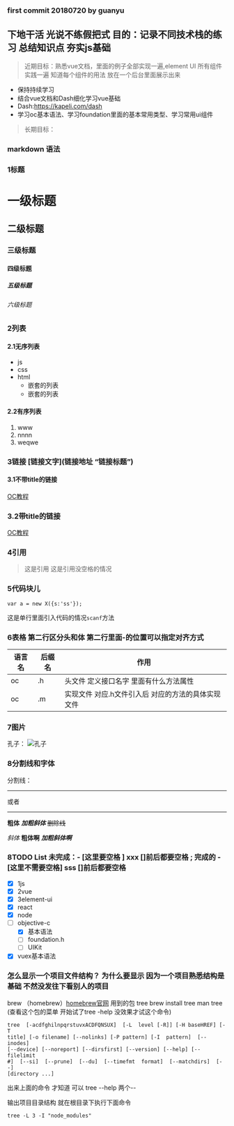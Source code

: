 ### first commit  20180720 by guanyu

## 下地干活 光说不练假把式 目的：记录不同技术栈的练习 总结知识点 夯实js基础

> 近期目标：熟悉vue文档，里面的例子全部实现一遍,element UI 所有组件实践一遍 知道每个组件的用法 放在一个后台里面展示出来
  - 保持持续学习
  - 结合vue文档和Dash细化学习vue基础
  - Dash:https://kapeli.com/dash
  - 学习oc基本语法、学习foundation里面的基本常用类型、学习常用ui组件

> 长期目标：

### markdown 语法

### 1标题
# 一级标题
## 二级标题
### 三级标题
#### 四级标题
##### 五级标题
###### 六级标题

### 2列表

#### 2.1无序列表
- js
- css
- html
  - 嵌套的列表
  - 嵌套的列表
  
#### 2.2有序列表
1. www
2. nnnn
3. weqwe

### 3链接 [链接文字](链接地址 “链接标题”)

#### 3.1不带title的链接
[OC教程](https://www.raywenderlich.com/tutorial-archive)

### 3.2带title的链接
[OC教程](https://www.raywenderlich.com/tutorial-archive "oc教程")

### 4引用

> 这是引用
>这是引用没空格的情况

### 5代码块儿

```
var a = new X({s:'ss'});
```
这是单行里面引入代码的情况`scanf`方法

### 6表格 第二行区分头和体 第二行里面-的位置可以指定对齐方式
|语言名|后缀名|作用|
-|-|-
|oc|.h|头文件 定义接口名字 里面有什么方法属性|
|oc|.m|实现文件 对应.h文件引入后 对应的方法的具体实现文件|

### 7图片
孔子： ![孔子](https://ss2.baidu.com/6ONYsjip0QIZ8tyhnq/it/u=188104088,3717499903&fm=58&bpow=508&bpoh=624 "孔子")

### 8分割线和字体

分割线：
***
或者
- - - 

**粗体**
***加粗斜体***
~~删除线~~

*斜体*
**粗体啊**
***加粗斜体啊***

### 8TODO List 未完成：- [这里要空格 ] xxx   []前后都要空格 ;  完成的 - [这里不需要空格] sss []前后都要空格
- [x] 1js
- [x] 2vue
- [x] 3element-ui
- [x] react
- [x] node
- [ ] objective-c
  - [x] 基本语法
  - [ ] foundation.h
  - [ ] UIKit

- [x] vuex基本语法

### 怎么显示一个项目文件结构？ 为什么要显示 因为一个项目熟悉结构是基础 不然没发往下看别人的项目
brew （homebrew）[homebrew官网](https://brew.sh/)
用到的包 tree brew install tree
man tree (查看这个包的菜单  开始试了tree -help 没效果才试这个命令)
```
tree  [-acdfghilnpqrstuvxACDFQNSUX]  [-L  level [-R]] [-H baseHREF] [-T
title] [-o filename] [--nolinks] [-P pattern] [-I  pattern]  [--inodes]
[--device] [--noreport] [--dirsfirst] [--version] [--help] [--filelimit
#]  [--si]  [--prune]  [--du]  [--timefmt  format]  [--matchdirs]  [--]
[directory ...]
```
出来上面的命令 才知道 可以 tree --help 两个--

输出项目目录结构 就在根目录下执行下面命令
```
tree -L 3 -I "node_modules"
```